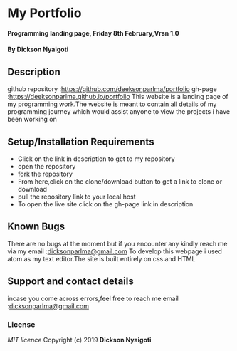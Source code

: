 # My Portfolio
#### Programming landing page, Friday 8th February,Vrsn 1.0
#### By **Dickson Nyaigoti**
## Description
github repository :https://github.com/deeksonparlma/portfolio
gh-page :https://deeksonparlma.github.io/portfolio
This website is a landing page of my programming work.The website is meant to contain all details of my programming journey which would assist anyone to view the projects i have been working on
## Setup/Installation Requirements
* Click on the link in description to get to my repository
* open the repository
* fork the repository
* From here,click on the clone/download button to get a link to clone or download
* pull the repository link to your local host
* To open the live site click on the gh-page link in description
## Known Bugs
There are no bugs at the moment but if you encounter any kindly reach me via my email :dicksonparlma@gmail.com
 To develop this webpage i used atom as my text editor.The site is built entirely on css and HTML
## Support and contact details
 incase you come across errors,feel free to reach me
email :dicksonparlma@gmail.com
### License
*MIT licence*
Copyright (c) 2019 **Dickson Nyaigoti**
